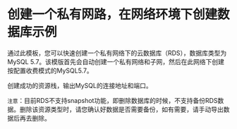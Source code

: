 # 创建一个私有网路，在网络环境下创建数据库示例

通过此模板，您可以快速创建一个私有网络下的云数据库（RDS），数据库类型为MySQL 5.7。该模版首先会自动创建一个私有网络和子网，然后在此网络下创建按配置收费模式的MySQL5.7。

创建成功的资源栈，输出MySQL的连接地址和端口。

`注意`：目前RDS不支持snapshot功能，即删除数据库的时候，不支持备份RDS数据。删除该资源类型时，请您确认好数据是否需要备份，如有需要，请手动导出数据后再去删除。
